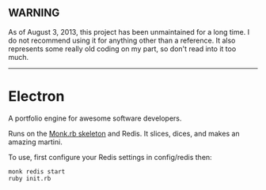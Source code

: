 
## WARNING

As of August 3, 2013, this project has been unmaintained for a long time. I do not recommend using it for anything other than a reference. It also represents some really old coding on my part, so don't read into it too much.

---

Electron
========

A portfolio engine for awesome software developers.

Runs on the [Monk.rb skeleton](http://monkrb.com) and Redis. It slices, dices, and makes an amazing martini.

To use, first configure your Redis settings in config/redis then:

    monk redis start
    ruby init.rb
